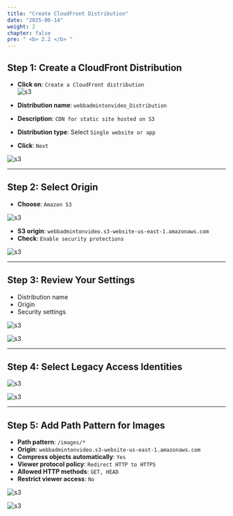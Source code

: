 ```yaml
---
title: "Create CloudFront Distribution"
date: "2025-06-14"
weight: 2
chapter: false
pre: " <b> 2.2 </b> "
---
```


## Step 1: Create a CloudFront Distribution

- **Click on**: `Create a CloudFront distribution`  
  ![s3](/images/2.prerequisite/6.png)

- **Distribution name**: `webbadmintonvideo_Distribution`
- **Description**: `CDN for static site hosted on S3`
- **Distribution type**: Select `Single website or app`
- **Click**: `Next`

![s3](/images/2.prerequisite/7.png)

---

## Step 2: Select Origin

- **Choose**: `Amazon S3`

![s3](/images/2.prerequisite/8.png)

- **S3 origin**: `webbadmintonvideo.s3-website-us-east-1.amazonaws.com`
- **Check**: `Enable security protections`

![s3](/images/2.prerequisite/9.png)

---

## Step 3: Review Your Settings

- Distribution name
- Origin
- Security settings

![s3](/images/2.prerequisite/10.png)

![s3](/images/2.prerequisite/11.png)

---

## Step 4: Select Legacy Access Identities

![s3](/images/2.prerequisite/12.png)

![s3](/images/2.prerequisite/13.png)

---

## Step 5: Add Path Pattern for Images

- **Path pattern**: `/images/*`
- **Origin**: `webbadmintonvideo.s3-website-us-east-1.amazonaws.com`
- **Compress objects automatically**: `Yes`
- **Viewer protocol policy**: `Redirect HTTP to HTTPS`
- **Allowed HTTP methods**: `GET, HEAD`
- **Restrict viewer access**: `No`

![s3](/images/2.prerequisite/14.png)

![s3](/images/2.prerequisite/15.png)
